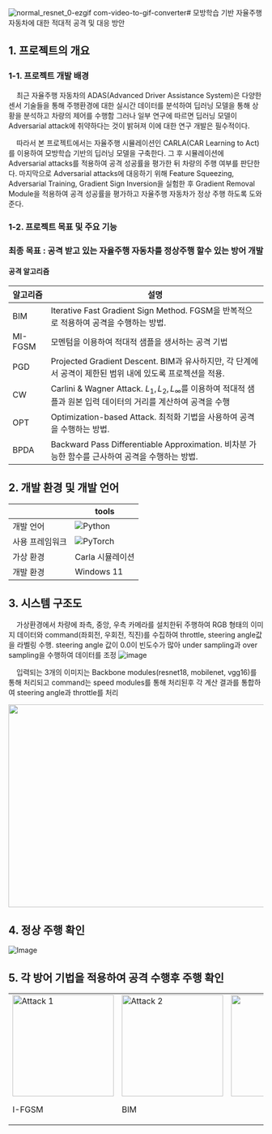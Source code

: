 ![normal_resnet_0-ezgif com-video-to-gif-converter](https://github.com/user-attachments/assets/926f7429-d09f-4a9c-bf70-7539c3e56250)# 모방학습 기반 자율주행 자동차에 대한 적대적 공격 및 대응 방안

## 1. 프로젝트의 개요
### 1-1. 프로젝트 개발 배경

&nbsp;&nbsp;&nbsp;&nbsp;최근 자율주행 자동차의 ADAS(Advanced Driver Assistance System)은 다양한 센서 기술들을 통해 주행환경에 대한 실시간 데이터를 분석하여 딥러닝 모델을 통해 상황을 분석하고 차량의 제어를 수행함
그러나 일부 연구에 따르면 딥러닝 모델이 Adversarial attack에 취약하다는 것이 밝혀져 이에 대한 연구 개발은 필수적이다.

&nbsp;&nbsp;&nbsp;&nbsp;따라서 본 프로젝트에서는 자율주행 시뮬레이션인 CARLA(CAR Learning to Act)를 이용하여 모방학습 기반의 딥러닝 모델을 구축한다. 그 후 시뮬레이션에 Adversarial attacks를 적용하여 공격 성공률을 평가한 뒤 차량의 주행 여부를 판단한다. 마지막으로 Adversarial attacks에 대응하기 위해 Feature Squeezing, Adversarial Training, Gradient Sign Inversion을 실험한 후 Gradient Removal Module을 적용하여 공격 성공률을 평가하고 자율주행 자동차가 정상 주행 하도록 도와준다.

### 1-2. 프로젝트 목표 및 주요 기능
### 최종 목표 : 공격 받고 있는 자율주행 자동차를 정상주행 할수 있는 방어 개발
#### 공격 알고리즘

| 알고리즘 | 설명 |
|-------------|-------|
| BIM   | Iterative Fast Gradient Sign Method. FGSM을 반복적으로 적용하여 공격을 수행하는 방법. |
| MI-FGSM  | 모멘텀을 이용하여 적대적 샘플을 생서하는 공격 기법 |
| PGD      | Projected Gradient Descent. BIM과 유사하지만, 각 단계에서 공격이 제한된 범위 내에 있도록 프로젝션을 적용. |
| CW       | Carlini & Wagner Attack. $L_1, L_2, L_\infty$를 이용하여 적대적 샘플과 원본 입력 데이터의 거리를 계산하여 공격을 수행|
| OPT      | Optimization-based Attack. 최적화 기법을 사용하여 공격을 수행하는 방법. |
| BPDA     | Backward Pass Differentiable Approximation. 비차분 가능한 함수를 근사하여 공격을 수행하는 방법. |

## 2. 개발 환경 및 개발 언어

|  | tools |
|-------------|-------|
| 개발 언어   |![Python](https://img.shields.io/badge/Python-3.8.4-3776AB?logo=python&logoColor=white)|
| 사용 프레임워크| ![PyTorch](https://img.shields.io/badge/PyTorch-EE4C2C?style=for-the-badge&logo=pytorch&logoColor=white) |
| 가상 환경      | Carla 시뮬레이션|
| 개발 환경      |Windows 11      |

## 3. 시스템 구조도

&nbsp;&nbsp;&nbsp;&nbsp;가상환경에서 차량에 좌측, 중앙, 우측 카메라를 설치한뒤 주행하여 RGB 형태의 이미지 데이터와 command(좌회전, 우회전, 직진)를 수집하여 throttle, steering angle값을 라벨링 수행. steering angle 값이 0.0이 빈도수가 많아 under sampling과 over sampling을 수행하여 데이터를 조정
![image](https://github.com/user-attachments/assets/4c667e3f-8b27-4413-b43a-d9351cbc8f89)

&nbsp;&nbsp;&nbsp;&nbsp;입력되는 3개의 이미지는 Backbone modules(resnet18, mobilenet, vgg16)를 통해 처리되고 command는 speed modules를 통해 처리된후 각 계산 결과를 통합하여 steering angle과 throttle를 처리

<img src="https://github.com/user-attachments/assets/2d8b2d96-328a-4167-8ddf-7821c936c443"  width="600" height="400"/>

## 4. 정상 주행 확인
![Image](https://github.com/user-attachments/assets/355f8a29-f34b-4c91-b2f2-8b8d3f77aab6)


## 5. 각 방어 기법을 적용하여 공격 수행후 주행 확인

<div align="center">
  <table>
    <tr>
      <td align="None Attack">
        <img src="https://github.com/user-attachments/assets/845dc385-736e-44a0-a36d-36ef0f296fbc" alt="Attack 1" width="200"/>
        <p>I-FGSM</p>
      </td>
      <td align="BIM">
        <img src="https://github.com/user-attachments/assets/a73cec50-3873-468b-8719-fc3b0fd708a1" alt="Attack 2" width="200"/>
        <p>BIM</p>
      </td>
      <td align="center">
        <img src="https://github.com/user-attachments/assets/845dc385-736e-44a0-a36d-36ef0f296fbc" alt="Attack 3" width="200"/>
        <p>PGD</p>
      </td>
      <td align="center">
        <img src="https://github.com/user-attachments/assets/845dc385-736e-44a0-a36d-36ef0f296fbc" alt="Attack 4" width="200"/>
        <p>CW</p>
      </td>
    </tr>
  </table>
</div>
